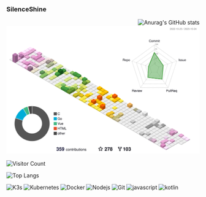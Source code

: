 ### SilenceShine 
<img align="right" src="https://github-readme-stats.vercel.app/api?username=SilenceShine&show_icons=true&count_private=true&icon_color=0366d6&text_color=2ea44f&bg_color=ffffff" alt="Anurag's GitHub stats"/>

#### 

![](./profile-3d-contrib/profile-south-season-animate.svg)

![Visitor Count](https://profile-counter.glitch.me/SilenceShine/count.svg)

![Top Langs](https://github-readme-stats.vercel.app/api/top-langs/?username=SilenceShine&layout=compact&theme=tokyonight)

![K3s](https://img.shields.io/badge/-K3s-FFC61C?style=flat-square&logo=k3s&logoColor=white)
![Kubernetes](https://img.shields.io/badge/-Kubernetes-326CE5?style=flat-square&logo=kubernetes&logoColor=white)
![Docker](https://img.shields.io/badge/-Docker-46a2f1?style=flat-square&logo=docker&logoColor=white)
![Nodejs](https://img.shields.io/badge/-Nodejs-43853d?style=flat-square&logo=Node.js&logoColor=white)
![Git](https://img.shields.io/badge/-Git-F05032?style=flat-square&logo=git&logoColor=white)
![javascript](https://img.shields.io/badge/-javascript-F7DF1E?style=flat-square&logo=javascript&logoColor=white)
![kotlin](https://img.shields.io/badge/-kotlin-7F52FF?style=flat-square&logo=kotlin&logoColor=white)
